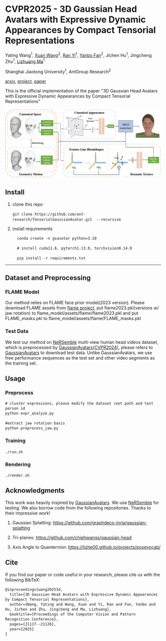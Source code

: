 # CVPR2025 - 3D Gaussian Head Avatars with Expressive Dynamic Appearances by Compact Tensorial Representations

Yating Wang<sup>1</sup>, [Xuan Wang](https://xuanwangvc.github.io/)<sup>2</sup>, [Ran Yi](https://yiranran.github.io/)<sup>1</sup>, [Yanbo Fan](https://sites.google.com/site/yanbofan0124/)<sup>2</sup>, Jichen Hu<sup>1</sup>, Jingcheng Zhu<sup>1</sup>, [Lizhuang Ma](https://dmcv.sjtu.edu.cn/)<sup>1</sup>

Shanghai Jiaotong University<sup>1</sup>, AntGroup Research<sup>2</sup>

[arxiv](https://arxiv.org/abs/2504.14967), [project](https://wang-yating.github.io/TensorialGaussianAvatars/), [paper](https://openaccess.thecvf.com/content/CVPR2025/papers/Wang_3D_Gaussian_Head_Avatars_with_Expressive_Dynamic_Appearances_by_Compact_CVPR_2025_paper.pdf)

This is the official implementation of the paper "3D Gaussian Head Avatars with Expressive Dynamic Appearances by Compact Tensorial Representations"

![pipeline](figures/pipeline.png)

## Install

1. clone this repo
   
   `git clone https://github.com/ant-research/TensorialGaussianAvatar.git  --recursive`
   
2. install requirements
   
	```
      conda create -n gsavatar python=3.10

      # install cuda11.6, pytorch1.13.0, torchvision0.14.0

      pip install -r requirements.txt
      ```
---

## Dataset and Preprocessing

### FLAME Model
Our method relies on FLAME face prior model(2023 version). Please download FLAME assets from [flame project](https://flame.is.tue.mpg.de/index.html), put flame2023.pkl(versions w/ jaw rotation) to flame_model/assets/flame/flame2023.pkl and put FLAME_masks.pkl to flame_model/assets/flame/FLAME_masks.pkl

### Test Data
We test our method on [NeRSemble](https://github.com/tobias-kirschstein/nersemble) multi-view human head videos dataset, which is preprocessed by [GaussianAvatars(CVPR2024)](https://github.com/ShenhanQian/GaussianAvatars/tree/main), please refers to [GaussianAvatars](https://github.com/ShenhanQian/GaussianAvatars/blob/main/doc/download.md) to download test data. Unlike GaussianAvatars, we use free performance sequences as the test set and other video segments as the training set.

## Usage
### Preprocess

```
# cluster expressions, please modify the dataset root path and test person id 
python expr_analyze.py

#extract jaw rotation basis
python preprocess_jaw.py
```

### Training

`./run.sh`

### Rendering

`./render.sh`


## Acknowledgments

This work was heavily inspired by [GaussianAvatars](https://github.com/ShenhanQian/GaussianAvatars/tree/main). We use [NeRSemble](https://github.com/tobias-kirschstein/nersemble) for testing. We also borrow code from the following repositories. Thanks to their impressive work!

1. Gaussian Splatting: https://github.com/graphdeco-inria/gaussian-splatting
   
2. Tri-planes: https://github.com/chiehwangs/gaussian-head

3. Axis Angle to Quanternion: https://lizhe00.github.io/projects/posevocab/
	

## Cite
If you find our paper or code useful in your research, please cite us with the following BibTeX:

```
@inproceedings{wang20253d,
  title={3D Gaussian Head Avatars with Expressive Dynamic Appearances by Compact Tensorial Representations},
  author={Wang, Yating and Wang, Xuan and Yi, Ran and Fan, Yanbo and Hu, Jichen and Zhu, Jingcheng and Ma, Lizhuang},
  booktitle={Proceedings of the Computer Vision and Pattern Recognition Conference},
  pages={21117--21126},
  year={2025}
}
```

